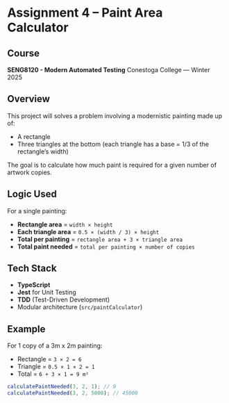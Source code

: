 # Assignment 4 – Paint Area Calculator

## Course
**SENG8120 - Modern Automated Testing** Conestoga College — Winter 2025

## Overview
This project will solves a problem involving a modernistic painting made up of:
- A rectangle
- Three triangles at the bottom (each triangle has a base = 1/3 of the rectangle’s width)

The goal is to calculate how much paint is required for a given number of artwork copies.

## Logic Used

For a single painting:
- **Rectangle area** = `width × height`
- **Each triangle area** = `0.5 × (width / 3) × height`
- **Total per painting** = `rectangle area + 3 × triangle area`
- **Total paint needed** = `total per painting × number of copies`

## Tech Stack
- **TypeScript**
- **Jest** for Unit Testing
- **TDD** (Test-Driven Development)
- Modular architecture (`src/paintCalculator`)

## Example

For 1 copy of a 3m x 2m painting:
- Rectangle = `3 × 2 = 6`
- Triangle = `0.5 × 1 × 2 = 1`
- Total = `6 + 3 × 1 = 9 m²`

```ts
calculatePaintNeeded(3, 2, 1); // 9
calculatePaintNeeded(3, 2, 5000); // 45000
